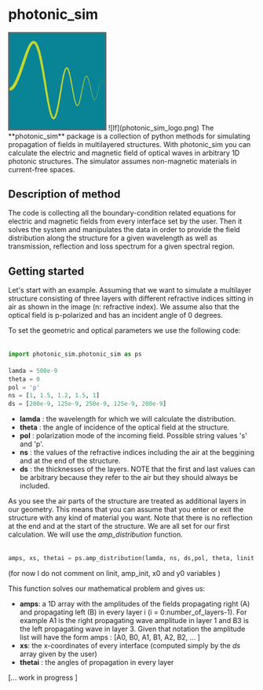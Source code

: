 # photonic_sim
<img src="https://github.com/sopapado/photonic_sim/blob/master/photonic_sim_logo.png" alt="drawing" width="200"/>
![lf](photonic_sim_logo.png)
The **photonic_sim** package is a collection of python methods for simulating propagation of fields in multilayered structures.
With photonic_sim you can calculate the electric and magnetic field of optical waves in arbitrary 1D photonic structures. The simulator assumes non-magnetic materials in current-free spaces.

## Description of method

The code is collecting all the boundary-condition related equations for electric and magnetic fields from every interface set by the user. Then it solves the system and manipulates the data in order to provide the field distribution along the structure for a given wavelength as well as transmission, reflection and loss spectrum for a given spectral region.

## Getting started 

Let's start with an example. Assuming that we want to simulate a multilayer structure consisting of three layers with different refractive indices sitting in air as shown in the image (n: refractive index). We assume also that the optical field is p-polarized and has an incident angle of 0 degrees.



To set the geometric and optical parameters we use the following code:

```python

import photonic_sim.photonic_sim as ps

lamda = 500e-9
theta = 0
pol = 'p'
ns = [1, 1.5, 1.2, 1.5, 1]
ds = [200e-9, 125e-9, 250e-9, 125e-9, 200e-9]

```
- **lamda** : the wavelength for which we will calculate the distribution.
- **theta** : the angle of incidence of the optical field at the structure.
- **pol** : polarization mode of the incoming field. Possible string values 's' and 'p'.
- **ns** : the values of the refractive indices including the air at the beggining and at the end of the structure.
- **ds** : the thicknesses of the layers. NOTE that the first and last values can be arbitrary because they refer to the air but they should always be included.

As you see the air parts of the structure are treated as additional layers in our geometry. This means that you can assume that you enter or exit the structure with any kind of material you want. Note that there is no reflection at the end and at the start of the structure. 
We are all set for our first calculation. We will use the *amp_distribution* function. 

```python

amps, xs, thetai = ps.amp_distribution(lamda, ns, ds,pol, theta, linit = 0, amp_init = 1, x0 = 0, y0 = 0):

```
(for now I do not comment on linit, amp_init, x0 and y0 variables )

This function solves our mathematical problem and gives us:
- **amps**: a 1D array with the amplitudes of the fields propagating right (A) and propagating left (B) in every layer i (i = 0:number_of_layers-1). For example A1 is the right propagating wave amplitude in layer 1 and B3 is the left propagating wave in layer 3. Given that notation the amplitude list will have the form amps : [A0, B0, A1, B1, A2, B2, ... ]
- **xs**: the x-coordinates of every interface (computed simply by the *ds* array given by the user)
- **thetai** : the angles of propagation in every layer


[... work in progress ]
